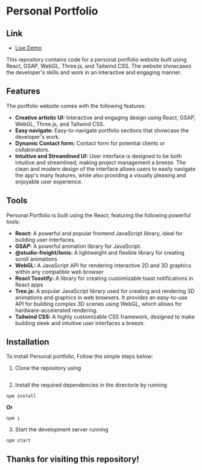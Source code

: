 # Personal Portfolio

## Link

- [Live Demo](https://portfolio-nishantvidhuris-projects.vercel.app/)

This repository contains code for a personal portfolio website built using React, GSAP, WebGL, Three.js, and Tailwind CSS. The website showcases the developer's skills and work in an interactive and engaging manner.

## Features
The portfolio website comes with the following features:

- **Creative artistic UI:** Interactive and engaging design using React, GSAP, WebGL, Three.js, and Tailwind CSS.
- **Easy navigate:** Easy-to-navigate portfolio sections that showcase the developer's work.
- **Dynamic Contact form:** Contact form for potential clients or collaborators.
- **Intuitive and Streamlined UI:** User interface is designed to be both intuitive and streamlined, making project management a breeze. The clean and modern design of the interface allows users to easily navigate the app's many features, while also providing a visually pleasing and enjoyable user experience.

## Tools

Personal Portfolio is built using the React, featuring the following powerful tools:

- **React:** A powerful and popular frontend JavaScript library, ideal for building user interfaces.
- **GSAP:** A powerful animation library for JavaScript.
- **@studio-freight/lenis:** A lightweight and flexible library for creating scroll animations
- **WebGL:** A JavaScript API for rendering interactive 2D and 3D graphics within any compatible web browser
- **React Toastify:** A library for creating customizable toast notifications in React apps
- **Tree.js:** A popular JavaScript library used for creating and rendering 3D animations and graphics in web browsers. It provides an easy-to-use API for building complex 3D scenes using WebGL, which allows for hardware-accelerated rendering.
- **Tailwind CSS:** A highly customizable CSS framework, designed to make building sleek and intuitive user interfaces a breeze.

## Installation

To install Personal portfolio, Follow the simple steps below:

1. Clone the repository using

```

```

2. Install the required dependencies in the directorie by running

```
npm install
```

**Or**

```
npm i
```

3. Start the development server running

```
npm start
```

## Thanks for visiting this repository!
